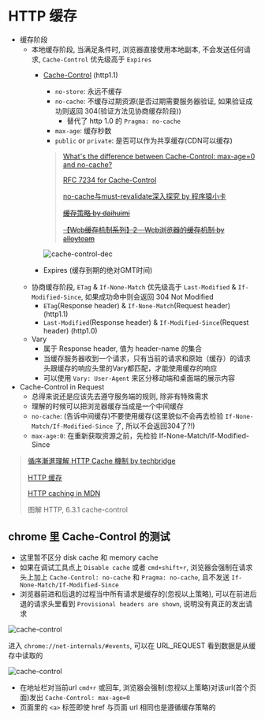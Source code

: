 # HTTP 缓存

* 缓存阶段
  * 本地缓存阶段, 当满足条件时, 浏览器直接使用本地副本, 不会发送任何请求, `Cache-Control` 优先级高于 `Expires`
    * [Cache-Control](https://developer.mozilla.org/zh-CN/docs/Web/HTTP/Headers/Cache-Control) (http1.1)
      * `no-store`: 永远不缓存
      * `no-cache`: 不缓存过期资源(是否过期需要服务器验证, 如果验证成功则返回 304(验证方法见协商缓存阶段))
        * 替代了 http 1.0 的 `Pragma: no-cache`
      * `max-age`: 缓存秒数
      * `public` or `private`: 是否可以作为共享缓存(CDN可以缓存)
      > [What's the difference between Cache-Control: max-age=0 and no-cache?](https://stackoverflow.com/questions/1046966/whats-the-difference-between-cache-control-max-age-0-and-no-cache)
      >
      > [RFC 7234 for Cache-Control](https://tools.ietf.org/html/rfc7234#section-5.2)
      >
      > [no-cache与must-revalidate深入探究 by 程序猿小卡](http://www.cnblogs.com/chyingp/p/no-cache-vs-must-revalidate.html)
      >
      > ~~[缓存策略 by daihuimi](http://imweb.io/topic/55c6f9bac222e3af6ce235b9)~~
      >
      > ~~[【Web缓存机制系列】2 – Web浏览器的缓存机制 by alloyteam](http://www.alloyteam.com/2012/03/web-cache-2-browser-cache/)~~

      ![cache-control-dec](https://developers.google.com/web/fundamentals/performance/optimizing-content-efficiency/images/http-cache-decision-tree.png)
    * Expires (缓存到期的绝对GMT时间)
  * 协商缓存阶段, `ETag` & `If-None-Match` 优先级高于 `Last-Modified` & `If-Modified-Since`, 如果成功命中则会返回 304 Not Modified
    * `ETag`(Response header) & `If-None-Match`(Request header) (http1.1)
    * `Last-Modified`(Response header) & `If-Modified-Since`(Request header) (http1.0)
  * Vary
    * 属于 Response header, 值为 header-name 的集合
    * 当缓存服务器收到一个请求，只有当前的请求和原始（缓存）的请求头跟缓存的响应头里的Vary都匹配，才能使用缓存的响应
    * 可以使用 `Vary: User-Agent` 来区分移动端和桌面端的展示内容
* Cache-Control in Request
  * 总得来说还是应该先去遵守服务端的规则, 除非有特殊需求
  * 理解的时候可以把浏览器缓存当成是一个中间缓存
  * `no-cache`: (告诉中间缓存)不要使用缓存(这里貌似不会再去检验 `If-None-Match/If-Modified-Since` 了, 所以不会返回304了?!)
  * `max-age:0`: 在重新获取资源之前，先检验 If-None-Match/If-Modified-Since

> [循序漸進理解 HTTP Cache 機制 by techbridge](https://blog.techbridge.cc/2017/06/17/cache-introduction/)
>
> [HTTP 缓存](https://developers.google.com/web/fundamentals/performance/optimizing-content-efficiency/http-caching)
>
> [HTTP caching in MDN](https://developer.mozilla.org/en-US/docs/Web/HTTP/Caching)
>
> 图解 HTTP, 6.3.1 cache-control

## chrome 里 Cache-Control 的测试

* 这里暂不区分 disk cache 和 memory cache
* 如果在调试工具点上 `Disable cache` 或者 `cmd+shift+r`, 浏览器会强制在请求头上加上 `Cache-Control: no-cache` 和 `Pragma: no-cache`, 且不发送 `If-None-Match/If-Modified-Since`
* 浏览器前进和后退的过程当中所有请求是缓存的(忽视以上策略), 可以在前进后退的请求头里看到 `Provisional headers are shown`, 说明没有真正的发出请求

![cache-control](https://cdn.rawgit.com/pbdm/img/master/20171124165919_Ppd5Q9_Screenshot.jpeg)

进入 `chrome://net-internals/#events`, 可以在 URL_REQUEST 看到数据是从缓存中读取的

![cache-control](https://cdn.rawgit.com/pbdm/img/master/20171124172734_Dybrm1_Screenshot.jpeg)

* 在地址栏对当前url `cmd+r` 或回车, 浏览器会强制(忽视以上策略)对该url(首个页面)发出 `Cache-Control: max-age=0`
* 页面里的 `<a>` 标签即使 href 与页面 url 相同也是遵循缓存策略的